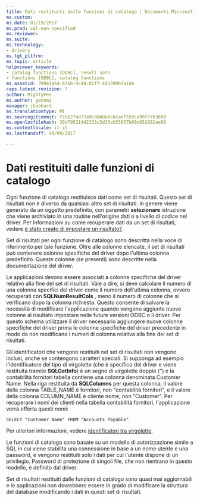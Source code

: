 ```yaml
---
title: Dati restituiti dalle funzioni di catalogo | Documenti Microsoft
ms.custom: 
ms.date: 01/19/2017
ms.prod: sql-non-specified
ms.reviewer: 
ms.suite: 
ms.technology:
- drivers
ms.tgt_pltfrm: 
ms.topic: article
helpviewer_keywords:
- catalog functions [ODBC], result sets
- functions [ODBC], catalog functions
ms.assetid: 399e1a64-8766-4c44-81ff-445399b7a1de
caps.latest.revision: 7
author: MightyPen
ms.author: genemi
manager: jhubbard
ms.translationtype: MT
ms.sourcegitcommit: f7e6274d77a9cdd4de6cbcaef559ca99f77b3608
ms.openlocfilehash: 39d795314d2333c5d33cb55057b68e652082ae89
ms.contentlocale: it-it
ms.lasthandoff: 09/09/2017

---
```

# <a name="data-returned-by-catalog-functions"></a>Dati restituiti dalle funzioni di catalogo
Ogni funzione di catalogo restituisce dati come set di risultati. Questo set di risultati non è diverso da qualsiasi altro set di risultati. In genere viene generato da un oggetto predefinito, con parametri **selezionare** istruzione che viene archiviato in una routine nell'origine dati o a livello di codice nel driver. Per informazioni su come recuperare dati da un set di risultati, vedere [è stato creato di impostare un risultato?](../../../odbc/reference/develop-app/was-a-result-set-created.md).  
  
 Set di risultati per ogni funzione di catalogo sono descritta nella voce di riferimento per tale funzione. Oltre alle colonne elencate, il set di risultati può contenere colonne specifiche del driver dopo l'ultima colonna predefinito. Queste colonne (se presenti) sono descritte nella documentazione del driver.  
  
 Le applicazioni devono essere associati a colonne specifiche del driver relativo alla fine del set di risultati. Vale a dire, si deve calcolare il numero di una colonna specifici del driver come il numero dell'ultima colonna, ovvero recuperati con **SQLNumResultCols** , meno il numero di colonne che si verificano dopo la colonna richiesta. Questo consente di salvare la necessità di modificare l'applicazione quando vengono aggiunte nuove colonne al risultato impostare nelle future versioni ODBC o il driver. Per questo schema utilizzare il driver necessario aggiungere nuove colonne specifiche del driver prima le colonne specifiche del driver precedente in modo da non modificano i numeri di colonna relativa alla fine del set di risultati.  
  
 Gli identificatori che vengono restituiti nel set di risultati non vengono inclusi, anche se contengono caratteri speciali. Si supponga ad esempio l'identificatore del tipo di virgolette (che è specifico del driver e viene restituita tramite **SQLGetInfo**) è un segno di virgolette doppie (") e la contabilità fornitori tabella contiene una colonna denominata Customer Name. Nella riga restituita da **SQLColumns** per questa colonna, il valore della colonna TABLE_NAME è fornitori, non "contabilità fornitori", e il valore della colonna COLUMN_NAME è cliente nome, non "Customer". Per recuperare i nomi dei clienti nella tabella contabilità fornitori, l'applicazione verrà offerta questi nomi:  
  
```  
SELECT "Customer Name" FROM "Accounts Payable"  
```  
  
 Per ulteriori informazioni, vedere [identificatori tra virgolette](../../../odbc/reference/develop-app/quoted-identifiers.md).  
  
 Le funzioni di catalogo sono basate su un modello di autorizzazione simile a SQL in cui viene stabilita una connessione in base a un nome utente e una password, e vengono restituiti solo i dati per cui l'utente dispone di un privilegio. Password di protezione di singoli file, che non rientrano in questo modello, è definito dal driver.  
  
 Set di risultati restituiti dalle funzioni di catalogo sono quasi mai aggiornabili e le applicazioni non dovrebbero essere in grado di modificare la struttura del database modificando i dati in questi set di risultati.

